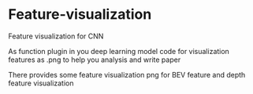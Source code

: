 # Feature-visualization
Feature visualization for CNN 

As function plugin in you deep learning model code for visualization features as .png to help you analysis and write paper

There provides some feature visualization png for BEV feature and depth feature visualization 
